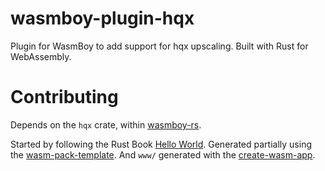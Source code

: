 # wasmboy-plugin-hqx
Plugin for WasmBoy to add support for hqx upscaling. Built with Rust for WebAssembly.

# Contributing

Depends on the `hqx` crate, within [wasmboy-rs](https://github.com/CryZe/wasmboy-rs).

Started by following the Rust Book [Hello World](https://rustwasm.github.io/book/game-of-life/hello-world.html). Generated partially using the [wasm-pack-template](https://github.com/rustwasm/wasm-pack-template). And `www/` generated with the [create-wasm-app](https://github.com/rustwasm/create-wasm-app).
